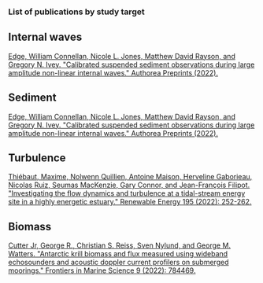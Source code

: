 ### List of publications by study target

## Internal waves
[Edge, William Connellan, Nicole L. Jones, Matthew David Rayson, and Gregory N. Ivey. "Calibrated suspended sediment observations during large amplitude non-linear internal waves." Authorea Preprints (2022).](https://agupubs.onlinelibrary.wiley.com/doi/full/10.1029/2021JC017538)

## Sediment
[Edge, William Connellan, Nicole L. Jones, Matthew David Rayson, and Gregory N. Ivey. "Calibrated suspended sediment observations during large amplitude non-linear internal waves." Authorea Preprints (2022).](https://agupubs.onlinelibrary.wiley.com/doi/full/10.1029/2021JC017538)

## Turbulence
[Thiébaut, Maxime, Nolwenn Quillien, Antoine Maison, Herveline Gaborieau, Nicolas Ruiz, Seumas MacKenzie, Gary Connor, and Jean-François Filipot. "Investigating the flow dynamics and turbulence at a tidal-stream energy site in a highly energetic estuary." Renewable Energy 195 (2022): 252-262.](https://www.sciencedirect.com/science/article/pii/S0960148122008515?casa_token=dKJP6ebCzNAAAAAA:pE9ZWM8iqmZWh-k3tDUr6Ow3hLbGlq39ALhpmDAJcS8J2zxs974saaGxvgEts2uzfJc5pHg3Cegv)

## Biomass
[Cutter Jr, George R., Christian S. Reiss, Sven Nylund, and George M. Watters. "Antarctic krill biomass and flux measured using wideband echosounders and acoustic doppler current profilers on submerged moorings." Frontiers in Marine Science 9 (2022): 784469.](https://www.frontiersin.org/articles/10.3389/fmars.2022.784469/full)

